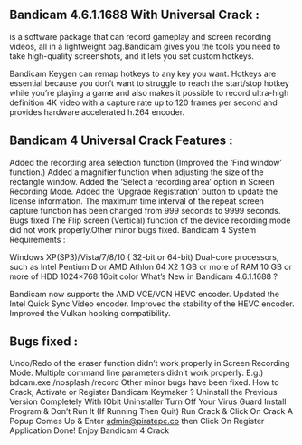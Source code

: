 ## Bandicam 4.6.1.1688 With Universal Crack :

is a software package that can record gameplay and screen recording videos, all in a lightweight bag.Bandicam gives you the tools you need to take high-quality screenshots, and it lets you set custom hotkeys.

Bandicam Keygen can remap hotkeys to any key you want. Hotkeys are essential because you don’t want to struggle to reach the start/stop hotkey while you’re playing a game and also makes it possible to record ultra-high definition 4K video with a capture rate up to 120 frames per second and provides hardware accelerated h.264 encoder.

## Bandicam 4 Universal Crack Features :

Added the recording area selection function (Improved the ‘Find window’ function.)
Added a magnifier function when adjusting the size of the rectangle window.
Added the ‘Select a recording area’ option in Screen Recording Mode.
Added the ‘Upgrade Registration’ button to update the license information.
The maximum time interval of the repeat screen capture function has been changed from 999 seconds to 9999 seconds.
Bugs fixed
The Flip screen (Vertical) function of the device recording mode did not work properly.Other minor bugs fixed.
Bandicam 4 System Requirements :

Windows XP(SP3)/Vista/7/8/10 ( 32-bit or 64-bit)
Dual-core processors, such as Intel Pentium D or AMD Athlon 64 X2
1 GB or more of RAM
10 GB or more of HDD
1024×768 16bit color
What’s New in Bandicam 4.6.1.1688 ?

Bandicam now supports the AMD VCE/VCN HEVC encoder.
Updated the Intel Quick Sync Video encoder.
Improved the stability of the HEVC encoder.
Improved the Vulkan hooking compatibility.

## Bugs fixed :

Undo/Redo of the eraser function didn’t work properly in Screen Recording Mode.
Multiple command line parameters didn’t work properly. E.g.) bdcam.exe /nosplash /record
Other minor bugs have been fixed.
How to Crack, Activate or Register Bandicam Keymaker ?
Uninstall the Previous Version Completely With IObit Uninstaller 
Turn Off Your Virus Guard
Install Program & Don’t Run It (If Running Then Quit)
Run Crack & Click On Crack
A Popup Comes Up & Enter admin@piratepc.co then
Click On Register Application
Done! Enjoy Bandicam 4 Crack
